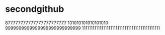 # secondgithub
877777777777777777777777
101010101010101010
9999999999999999999999999999
11111111111111111111111111111111111111111111
